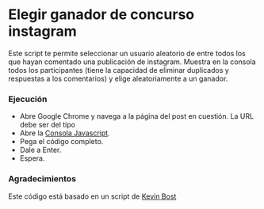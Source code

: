 # Elegir ganador de concurso instagram

Este script te permite seleccionar un usuario aleatorio de entre todos los que hayan comentado una publicación de instagram.
Muestra en la consola todos los participantes (tiene la capacidad de eliminar duplicados y respuestas a los comentarios) y elige aleatoriamente a un ganador.


### Ejecución

- Abre Google Chrome y navega a la página del post en cuestión. La URL debe ser del tipo 
- Abre la [Consola Javascript](https://developers.google.com/web/tools/chrome-devtools/console/).
- Pega el código completo.
- Dale a Enter.
- Espera.


### Agradecimientos

Este código está basado en un script de [Kevin Bost](https://gist.github.com/kevbost/)





